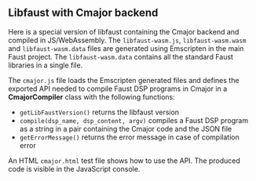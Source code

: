 
## Libfaust with Cmajor backend 

Here is a special version of libfaust containing the Cmajor backend and compiled in JS/WebAssembly. The `libfaust-wasm.js`, `libfaust-wasm.wasm` and `libfaust-wasm.data` files are generated using Emscripten in the main Faust project. The `libfaust-wasm.data` contains all the standard Faust libraries in a single file.

The `cmajor.js` file loads the Emscripten generated files and defines the exported API needed to compile Faust DSP programs in Cmajor in a  **CmajorCompiler** class with the following functions: 

- `getLibFaustVersion()` returns the libfaust version
- `compile(dsp_name, dsp_content, argv)` compiles a Faust DSP program as a string in a pair containing the Cmajor code and the JSON file
- `getErrorMessage()` returns the error message in case of compilation error

An HTML `cmajor.html` test file shows how to use the API. The produced code is visible in the JavaScript console.

